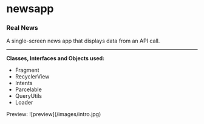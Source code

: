 # newsapp
<h3>Real News</h3>
A single-screen news app that displays data from an API call.<hr>
<strong>Classes, Interfaces and Objects used:</strong>
<ul>
<li>Fragment</li>
<li>RecyclerView</li>
<li>Intents</li>
<li>Parcelable</li>
<li>QueryUtils</li>
<li>Loader</li>
</ul>
<p>Preview:
![preview](/images/intro.jpg)